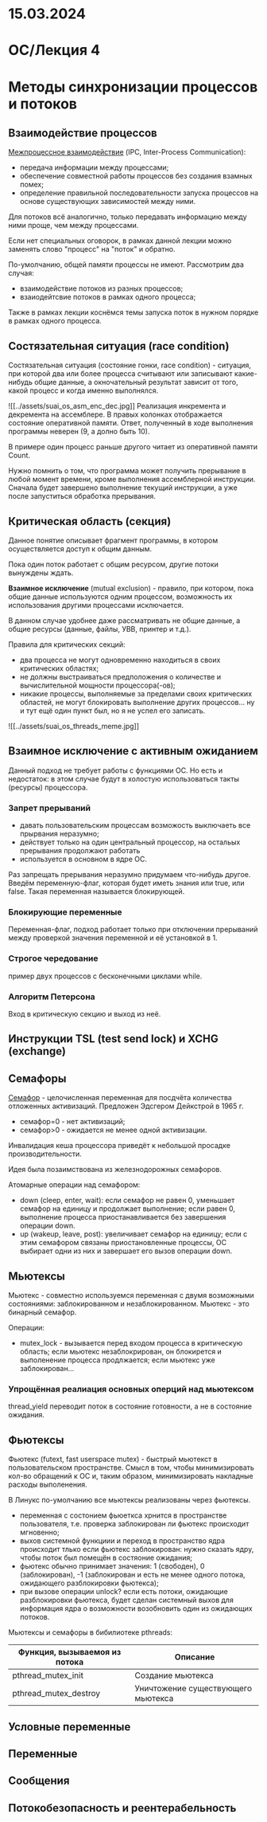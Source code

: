 # 15.03.2024

# ОС/Лекция 4

# Методы синхронизации процессов и потоков

## Взаимодействие процессов

<u>Межпроцессное взаимодействие</u> (IPC, Inter-Process Communication):
- передача информации между процессами;
- обеспечение совместной работы процессов без создания взамных помех;
- определение правильной последовательности запуска процессов на основе существующих зависимостей между ними.

Для потоков всё аналогично, только передавать информацию между ними проще, чем между процессами.

Если нет специальных оговорок, в рамках данной лекции можно заменять слово "процесс" на "поток" и обратно.

По-умолчанию, общей памяти процессы не имеют. Рассмотрим два случая:
- взаимодействие потоков из разных процессов;
- взаиодейтсвие потоков в рамках одного процесса;

Также в рамках лекции коснёмся темы запуска поток в нужном порядке в рамках одного процесса.

## Состязательная ситуация (race condition)

Состязательная ситуация (состояние гонки, race condition) - ситуация, при которой два или более процесса считывают или записывают какие-нибудь общие данные, а окночательный результат зависит от того, какой процесс и когда именно выполнялся.

![[../assets/suai_os_asm_enc_dec.jpg]]
Реализация инкремента и декремента на ассемблере. В правых колонках отображается состояние оперативной памяти. Ответ, полученный в ходе выполнения программы неверен (9, а долно быть 10). 

В примере один процесс раньше другого читает из оперативной памяти Count.

Нужно помнить о том, что программа может получить прерывание в любой момент времени, кроме выполнения ассемблерной инструкции. Сначала будет завершено выполнение текущий инструкции, а уже после запуститься обработка прерывания.

## Критическая область (секция)

Данное понятие описывает фрагмент программы, в котором осуществляется доступ к общим данным.

Пока один поток работает с общим ресурсом, другие потоки вынуждены ждать.

**Взаимное исключение** (mutual exclusion) - правило, при котором, пока общие данные используются одним процессом, возможность их использования другими процессами исключается.

В данном случае удобнее даже рассматривать не общие данные, а общие ресурсы (данные, файлы, УВВ, принтер и т.д.).

Правила для критических секций:
- два процесса не могут одновременно находиться в своих критических областях;
- не должны выстраиваться предположения о количестве и вычислительной мощности процессора(-ов);
- никакие процессы, выполняемые за пределами своих критических областей, не могут блокировать выполнение других процессов...
ну и тут ещё один пункт был, но я не успел его записать.

![[../assets/suai_os_threads_meme.jpg]]

## Взаимное исключение с активным ожиданием

Данный подход не требует работы с функциями ОС. Но есть и недостаток: в этом случае будут в холостую использоваться такты (ресурсы) процессора.

### Запрет прерываний

- давать пользовательским процессам возможость выключаеть все прырвания неразумно;
- действует только на один центральный процессор, на остальых прерывания продолжают работать
- используется в основном в ядре ОС.

Раз запрещать прерывания неразумно придумаем что-нибудь другое. Введём переменную-флаг, которая будет иметь знания или true, или false. Такая переменная называется блокирующей.

### Блокирующие переменные

Переменная-флаг, подход работает только при отключении прерываний между проверкой значения переменной и её установкой в 1.

### Строгое чередование

пример двух процессов с бесконечными циклами while.

### Алгоритм Петерсона

Вход в критическую секцию и выход из неё.

## Инструкции TSL (test send lock) и XCHG (exchange)

## Семафоры

<u>Семафор</u> - целочисленная переменная для посдчёта количества отложенных активизаций. Предложен Эдсгером Дейкстрой в 1965 г.
- семафор=0 - нет активизаций;
- семафор>0 - ожидается не менее одной активизации.

Инвалидация кеша процессора приведёт к небольшой просадке производительности.

Идея была позаимствована из железнодорожных семафоров.

Атомарные операции над семафором:
- down (cleep, enter, wait): если семафор не равен 0, уменьшает семафор на единицу и продолжает выполнение; если равен 0, выполнение процесса приостанавливается без завершения операции down.
- up (wakeup, leave, post): увеличивает семафор на единицу; если с этим семафором связаны приостановленные процессы, ОС выбирает одни из них и завершает его вызов операции down.

## Мьютексы

Мьютекс - совместно используемся переменная с двумя возможными состояниями: заблокированном и незаблокированном. Мьютекс - это бинарный семафор.

Операции:
- mutex_lock - вызывается перед входом процесса в критическую область; если мьютекс незаблокрирован, он блокирется и выполенение процесса продлжается; если мьютекс уже заблокирован...

### Упрощённая реалиация основных оперций над мьютексом

thread_yield переводит поток в состояние готовности, а не в состояние ожидания.

## Фьютексы

Фьютекс (futext, fast userspace mutex) - быстрый мьютекст в пользовательском пространстве. Смысл в том, чтобы минимизировать кол-во обращений к ОС и, таким образом, минимизировать накладные расходы выполенения.

В Линукс по-умолчанию все мьютексы реализованы через фьютексы.

- переменная с состонием фьюеткса хрнится в пространстве пользователя, т.е. проверка заблокирован ли фьютекс происходит мгновенно;
- выхов системной функциии и переход в пространство ядра происходит тлько если фьютекс заблокирован: нужно сказать ядру, чтобы поток был помещён в состяоние ожидания;
- фьютекс обычно принимает значения: 1 (свободен), 0 (заблокирован), -1 (заблокирован и есть не менее одного потока, ожидающего разблокировки фьютекса);
- при вызове операции unlock? если есть потоки, ожидающие разблокировки фьютекса, будет сделан системный выхов для информация ядра о возможности возобновить один из ожидающих потоков.

Мьютексы и семафоры в бибилиотеке pthreads:

| Функция, вызываемоя из потока | Описание |
| -- | -- |
| pthread_mutex_init | Создание мьютекса |
| pthread_mutex_destroy | Уничтожение существующего мьютекса |


## Условные переменные

## Переменные

## Сообщения

## Потокобезопасность и реентерабельность
